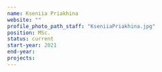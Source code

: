 ```yaml
---
name: Kseniia Priakhina
website: ""
profile_photo_path_staff: "KseniiaPriakhina.jpg"
position: MSc.
status: current
start-year: 2021
end-year: 
projects:
---
```

